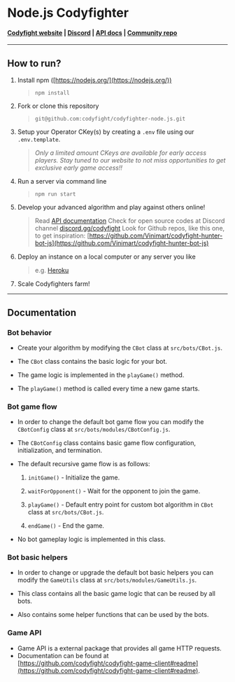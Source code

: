 # Node.js Codyfighter

#### [Codyfight website](https://codyfight.com) | [Discord](discord.gg/codyfight) | [API docs](https://codyfight.com/api-doc) | [Community repo](https://github.com/Vinimart/codyfight-hunter-bot-js)

---

## How to run?

1. Install npm ([https://nodejs.org/](https://nodejs.org/))

   > `npm install`

2. Fork or clone this repository

   > `git@github.com:codyfight/codyfighter-node.js.git`

3. Setup your Operator CKey(s) by creating a `.env` file using our `.env.template`.

   > _Only a limited amount CKeys are available for early access players. Stay tuned to our website to not miss opportunities to get exclusive early game access!!_

4. Run a server via command line

   > `npm run start`

5. Develop your advanced algorithm and play against others online!

   > Read [API documentation](https://codyfight.com/api-doc)
   > Check for open source codes at Discord channel [discord.gg/codyfight](discord.gg/codyfight)
   > Look for Github repos, like this one, to get inspiration: [https://github.com/Vinimart/codyfight-hunter-bot-js](https://github.com/Vinimart/codyfight-hunter-bot-js)

6. Deploy an instance on a local computer or any server you like

   > e.g. [Heroku](https://www.heroku.com/)

7. Scale Codyfighters farm!

---

## Documentation

### Bot behavior

- Create your algorithm by modifying the `CBot` class at `src/bots/CBot.js`.

- The `CBot` class contains the basic logic for your bot.

- The game logic is implemented in the `playGame()` method.

- The `playGame()` method is called every time a new game starts.

### Bot game flow

- In order to change the default bot game flow you can modify the `CBotConfig` class at `src/bots/modules/CBotConfig.js`.

- The `CBotConfig` class contains basic game flow configuration, initialization, and termination.

- The default recursive game flow is as follows:

  1. `initGame()` - Initialize the game.

  2. `waitForOpponent()` - Wait for the opponent to join the game.

  3. `playGame()` - Default entry point for custom bot algorithm in `CBot` class at `src/bots/CBot.js`.

  4. `endGame()` - End the game.

- No bot gameplay logic is implemented in this class.

### Bot basic helpers

- In order to change or upgrade the default bot basic helpers you can modify the `GameUtils` class at `src/bots/modules/GameUtils.js`.

- This class contains all the basic game logic that can be reused by all bots.

- Also contains some helper functions that can be used by the bots.

### Game API

- Game API is a external package that provides all game HTTP requests.
- Documentation can be found at [https://github.com/codyfight/codyfight-game-client#readme](https://github.com/codyfight/codyfight-game-client#readme).
